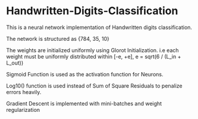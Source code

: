 # Handwritten-Digits-Classification

This is a neural network implementation of Handwritten digits classification.

The network is structured as {784, 35, 10}

The weights are initialized uniformly using Glorot Initialization.
i.e each weight must be uniformly distributed within [-e, +e], e = sqrt(6 / (L_in + L_out))

Sigmoid Function is used as the activation function for Neurons.

Log10() function is used instead of Sum of Square Residuals to penalize errors heavily.

Gradient Descent is implemented with mini-batches and weight regularization
